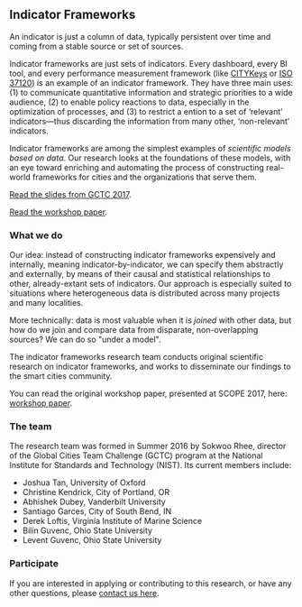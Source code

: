 ## Indicator Frameworks

An indicator is just a column of data, typically persistent over time and coming from a stable source or set of sources.

Indicator frameworks are just sets of indicators. Every dashboard, every BI tool, and every performance measurement framework (like [CITYKeys](http://www.citykeys-project.eu/citykeys/home) or [ISO 37120](https://www.iso.org/standard/62436.html)) is an example of an indicator framework. They have three main uses: (1) to communicate quantitative information and strategic priorities to a wide audience, (2) to enable policy reactions to data, especially in the optimization of processes, and (3) to restrict a ention to a set of ‘relevant’ indicators—thus discarding the information from many other, ‘non-relevant’ indicators.

Indicator frameworks are among the simplest examples of *scientific models based on data*. Our research looks at the foundations of these models, with an eye toward enriching and automating the process of constructing real-world frameworks for cities and the organizations that serve them.

[Read the slides from GCTC 2017](https://github.com/indicator-frameworks/indicator-frameworks.github.io/raw/master/GCTC_2017.pdf).

[Read the workshop paper](http://dl.acm.org/citation.cfm?id=3063762).

### What we do

Our idea: instead of constructing indicator frameworks expensively and internally, meaning indicator-by-indicator, we can specify them abstractly and externally, by means of their causal and statistical relationships to other, already-extant sets of indicators. Our approach is especially suited to situations where heterogeneous data is distributed across many projects and many localities.

More technically: data is most valuable when it is *joined* with other data, but how do we join and compare data from disparate, non-overlapping sources? We can do so "under a model".

The indicator frameworks research team conducts original scientific research on indicator frameworks, and works to disseminate our findings to the smart cities community.

You can read the original workshop paper, presented at SCOPE 2017, here: [workshop paper](http://dl.acm.org/citation.cfm?id=3063762).

### The team

The research team was formed in Summer 2016 by Sokwoo Rhee, director of the Global Cities Team Challenge (GCTC) program at the National Institute for Standards and Technology (NIST). Its current members include:

- Joshua Tan, University of Oxford
- Christine Kendrick, City of Portland, OR
- Abhishek Dubey, Vanderbilt University
- Santiago Garces, City of South Bend, IN
- Derek Loftis, Virginia Institute of Marine Science
- Bilin Guvenc, Ohio State University
- Levent Guvenc, Ohio State University

### Participate

If you are interested in applying or contributing to this research, or have any other questions, please [contact us here](mailto:joshua.tan@magd.ox.ac.uk).
